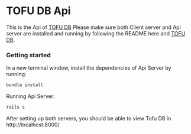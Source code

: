 # TOFU DB Api 

This is the Api of [TOFU DB](https://github.com/tsun812/tofu_db)
Please make sure both Client server and Api server are installed and running by following the README here and [TOFU DB](https://github.com/tsun812/tofu_db).

### Getting started

In a new terminal window, install the dependencies of Api Server by running:
```sh
bundle install
```
Running Api Server:
```sh
rails s
```

After setting up both servers, you should be able to view Tofu DB in http://localhost:8000/